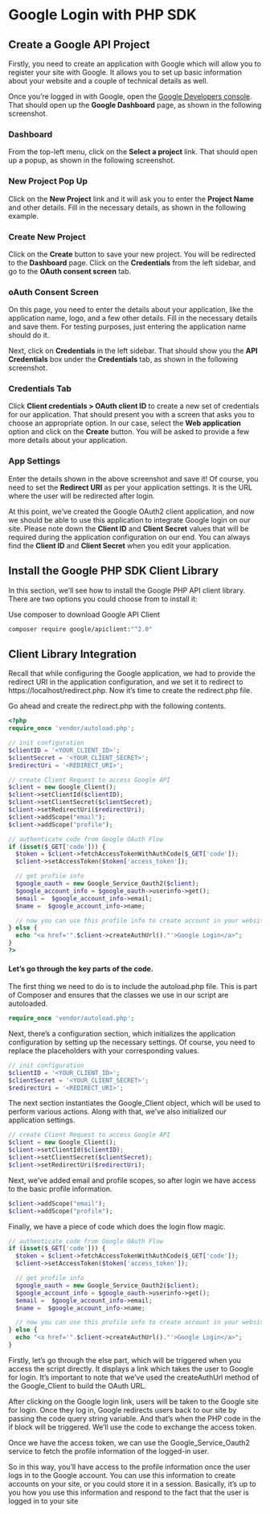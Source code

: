 # Google Login with PHP SDK

## Create a Google API Project

Firstly, you need to create an application with Google which will allow you to register your site with Google. It allows you to set up basic information about your website and a couple of technical details as well.

Once you’re logged in with Google, open the [Google Developers console](https://console.developers.google.com/). That should open up the **Google Dashboard** page, as shown in the following screenshot.

### Dashboard

From the top-left menu, click on the **Select a project** link. That should open up a popup, as shown in the following screenshot.

### New Project Pop Up

Click on the **New Project** link and it will ask you to enter the **Project Name** and other details. Fill in the necessary details, as shown in the following example.

### Create New Project

Click on the **Create** button to save your new project. You will be redirected to the **Dashboard** page. Click on the **Credentials** from the left sidebar, and go to the **OAuth consent screen** tab.

### oAuth Consent Screen

On this page, you need to enter the details about your application, like the application name, logo, and a few other details. Fill in the necessary details and save them. For testing purposes, just entering the application name should do it.

Next, click on **Credentials** in the left sidebar. That should show you the **API Credentials** box under the **Credentials** tab, as shown in the following screenshot.

### Credentials Tab

Click **Client credentials > OAuth client ID** to create a new set of credentials for our application. That should present you with a screen that asks you to choose an appropriate option. In our case, select the **Web application** option and click on the **Create** button. You will be asked to provide a few more details about your application.

### App Settings

Enter the details shown in the above screenshot and save it! Of course, you need to set the **Redirect URI** as per your application settings. It is the URL where the user will be redirected after login.

At this point, we’ve created the Google OAuth2 client application, and now we should be able to use this application to integrate Google login on our site. Please note down the **Client ID** and **Client Secret** values that will be required during the application configuration on our end. You can always find the **Client ID** and **Client Secret** when you edit your application.

## Install the Google PHP SDK Client Library

In this section, we’ll see how to install the Google PHP API client library. There are two options you could choose from to install it:

Use composer to download Google API Client

```bash
composer require google/apiclient:"^2.0"
```

## Client Library Integration

Recall that while configuring the Google application, we had to provide the redirect URI in the application configuration, and we set it to redirect to https://localhost/redirect.php. Now it’s time to create the redirect.php file.

Go ahead and create the redirect.php with the following contents.

```php
<?php
require_once 'vendor/autoload.php';

// init configuration
$clientID = '<YOUR_CLIENT_ID>';
$clientSecret = '<YOUR_CLIENT_SECRET>';
$redirectUri = '<REDIRECT_URI>';

// create Client Request to access Google API
$client = new Google_Client();
$client->setClientId($clientID);
$client->setClientSecret($clientSecret);
$client->setRedirectUri($redirectUri);
$client->addScope("email");
$client->addScope("profile");

// authenticate code from Google OAuth Flow
if (isset($_GET['code'])) {
  $token = $client->fetchAccessTokenWithAuthCode($_GET['code']);
  $client->setAccessToken($token['access_token']);

  // get profile info
  $google_oauth = new Google_Service_Oauth2($client);
  $google_account_info = $google_oauth->userinfo->get();
  $email =  $google_account_info->email;
  $name =  $google_account_info->name;

  // now you can use this profile info to create account in your website and make user logged in.
} else {
  echo "<a href='".$client->createAuthUrl()."'>Google Login</a>";
}
?>
```

#### Let’s go through the key parts of the code.

The first thing we need to do is to include the autoload.php file. This is part of Composer and ensures that the classes we use in our script are autoloaded.

```php
require_once 'vendor/autoload.php';
```

Next, there’s a configuration section, which initializes the application configuration by setting up the necessary settings. Of course, you need to replace the placeholders with your corresponding values.

```php
// init configuration
$clientID = '<YOUR_CLIENT_ID>';
$clientSecret = '<YOUR_CLIENT_SECRET>';
$redirectUri = '<REDIRECT_URI>';
```

The next section instantiates the Google_Client object, which will be used to perform various actions. Along with that, we’ve also initialized our application settings.

```php
// create Client Request to access Google API
$client = new Google_Client();
$client->setClientId($clientID);
$client->setClientSecret($clientSecret);
$client->setRedirectUri($redirectUri);
```

Next, we’ve added email and profile scopes, so after login we have access to the basic profile information.

```php
$client->addScope("email");
$client->addScope("profile");
```

Finally, we have a piece of code which does the login flow magic.

```php
// authenticate code from Google OAuth Flow
if (isset($_GET['code'])) {
  $token = $client->fetchAccessTokenWithAuthCode($_GET['code']);
  $client->setAccessToken($token['access_token']);

  // get profile info
  $google_oauth = new Google_Service_Oauth2($client);
  $google_account_info = $google_oauth->userinfo->get();
  $email =  $google_account_info->email;
  $name =  $google_account_info->name;

  // now you can use this profile info to create account in your website and make user logged in.
} else {
  echo "<a href='".$client->createAuthUrl()."'>Google Login</a>";
}
```

Firstly, let’s go through the else part, which will be triggered when you access the script directly. It displays a link which takes the user to Google for login. It’s important to note that we’ve used the createAuthUrl method of the Google_Client to build the OAuth URL.

After clicking on the Google login link, users will be taken to the Google site for login. Once they log in, Google redirects users back to our site by passing the code query string variable. And that’s when the PHP code in the if block will be triggered. We’ll use the code to exchange the access token.

Once we have the access token, we can use the Google_Service_Oauth2 service to fetch the profile information of the logged-in user.

So in this way, you’ll have access to the profile information once the user logs in to the Google account. You can use this information to create accounts on your site, or you could store it in a session. Basically, it’s up to you how you use this information and respond to the fact that the user is logged in to your site
